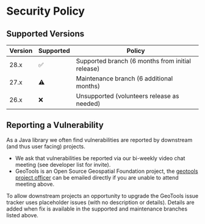 # Security Policy

## Supported Versions

| Version | Supported          | Policy |
| ------- | ------------------ | ------- |
| 28.x   | ✅ | Supported branch (6 months from initial release) |
| 27.x   | ⚠️                | Maintenance branch (6 additional months) |
| 26.x   | :x:               | Unsupported (volunteers release as needed) |

## Reporting a Vulnerability

As a Java library we often find vulnerabilities are reported by downstream (and thus user facing) projects.

* We ask that vulnerabilities be reported via our bi-weekly video chat meeting (see developer list for invite).
* GeoTools is an Open Source Geospatial Foundation project, the [geotools project officer](https://www.osgeo.org/about/board/) can be emailed directly if you are unable to attend meeting above.

To allow downstream projects an opportunity to upgrade the GeoTools issue tracker uses placeholder issues (with no description or details). Details are added when fix is available in the supported and maintenance branches listed above.
